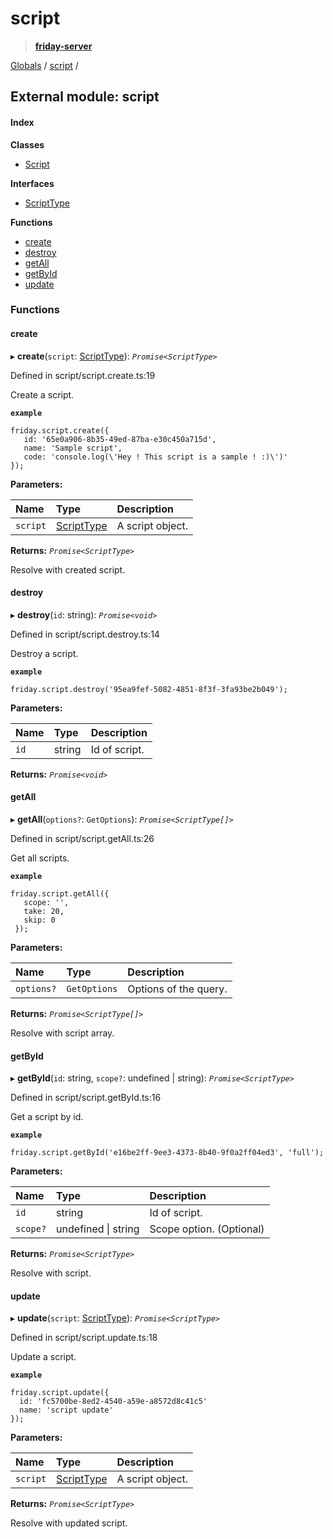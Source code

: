 # script

> [**friday-server**](./)

[Globals](https://github.com/friday-ai/friday-docs/tree/7469fd0637aa28a674d6c68645188ee863701e30/node-js-api-1/globals.md) / [script](script.md) /

## External module: script

#### Index

**Classes**

* [Script](https://github.com/friday-ai/friday-docs/tree/7469fd0637aa28a674d6c68645188ee863701e30/node-js-api-1/classes/script.script-1.md)

**Interfaces**

* [ScriptType](https://github.com/friday-ai/friday-docs/tree/7469fd0637aa28a674d6c68645188ee863701e30/node-js-api-1/interfaces/script.scripttype.md)

**Functions**

* [create](script.md#create)
* [destroy](script.md#destroy)
* [getAll](script.md#getall)
* [getById](script.md#getbyid)
* [update](script.md#update)

### Functions

#### create

▸ **create**\(`script`: [ScriptType](https://github.com/friday-ai/friday-docs/tree/7469fd0637aa28a674d6c68645188ee863701e30/node-js-api-1/interfaces/script.scripttype.md)\): _`Promise<ScriptType>`_

Defined in script/script.create.ts:19

Create a script.

**`example`**

```text
friday.script.create({
   id: '65e0a906-8b35-49ed-87ba-e30c450a715d',
   name: 'Sample script',
   code: 'console.log(\'Hey ! This script is a sample ! :)\')'
});
```

**Parameters:**

| Name | Type | Description |
| :--- | :--- | :--- |
| `script` | [ScriptType](https://github.com/friday-ai/friday-docs/tree/7469fd0637aa28a674d6c68645188ee863701e30/node-js-api-1/interfaces/script.scripttype.md) | A script object. |

**Returns:** _`Promise<ScriptType>`_

Resolve with created script.

#### destroy

▸ **destroy**\(`id`: string\): _`Promise<void>`_

Defined in script/script.destroy.ts:14

Destroy a script.

**`example`**

```text
friday.script.destroy('95ea9fef-5082-4851-8f3f-3fa93be2b049');
```

**Parameters:**

| Name | Type | Description |
| :--- | :--- | :--- |
| `id` | string | Id of script. |

**Returns:** _`Promise<void>`_

#### getAll

▸ **getAll**\(`options?`: `GetOptions`\): _`Promise<ScriptType[]>`_

Defined in script/script.getAll.ts:26

Get all scripts.

**`example`**

```text
friday.script.getAll({
   scope: '',
   take: 20,
   skip: 0
 });
```

**Parameters:**

| Name | Type | Description |
| :--- | :--- | :--- |
| `options?` | `GetOptions` | Options of the query. |

**Returns:** _`Promise<ScriptType[]>`_

Resolve with script array.

#### getById

▸ **getById**\(`id`: string, `scope?`: undefined \| string\): _`Promise<ScriptType>`_

Defined in script/script.getById.ts:16

Get a script by id.

**`example`**

```text
friday.script.getById('e16be2ff-9ee3-4373-8b40-9f0a2ff04ed3', 'full');
```

**Parameters:**

| Name | Type | Description |
| :--- | :--- | :--- |
| `id` | string | Id of script. |
| `scope?` | undefined \| string | Scope option. \(Optional\) |

**Returns:** _`Promise<ScriptType>`_

Resolve with script.

#### update

▸ **update**\(`script`: [ScriptType](https://github.com/friday-ai/friday-docs/tree/7469fd0637aa28a674d6c68645188ee863701e30/node-js-api-1/interfaces/script.scripttype.md)\): _`Promise<ScriptType>`_

Defined in script/script.update.ts:18

Update a script.

**`example`**

```text
friday.script.update({
  id: 'fc5700be-8ed2-4540-a59e-a8572d8c41c5'
  name: 'script update'
});
```

**Parameters:**

| Name | Type | Description |
| :--- | :--- | :--- |
| `script` | [ScriptType](https://github.com/friday-ai/friday-docs/tree/7469fd0637aa28a674d6c68645188ee863701e30/node-js-api-1/interfaces/script.scripttype.md) | A script object. |

**Returns:** _`Promise<ScriptType>`_

Resolve with updated script.

